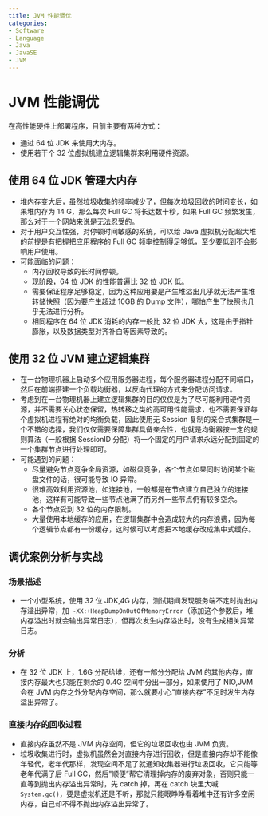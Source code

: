 ```yaml
---
title: JVM 性能调优
categories:
- Software
- Language
- Java
- JavaSE
- JVM
---
```

# JVM 性能调优

在高性能硬件上部署程序，目前主要有两种方式：

- 通过 64 位 JDK 来使用大内存。
- 使用若干个 32 位虚拟机建立逻辑集群来利用硬件资源。

## 使用 64 位 JDK 管理大内存

- 堆内存变大后，虽然垃圾收集的频率减少了，但每次垃圾回收的时间变长，如果堆内存为 14 G，那么每次 Full GC 将长达数十秒，如果 Full GC 频繁发生，那么对于一个网站来说是无法忍受的。
- 对于用户交互性强，对停顿时间敏感的系统，可以给 Java 虚拟机分配超大堆的前提是有把握把应用程序的 Full GC 频率控制得足够低，至少要低到不会影响用户使用。
- 可能面临的问题：
  - 内存回收导致的长时间停顿。
  - 现阶段，64 位 JDK 的性能普遍比 32 位 JDK 低。
  - 需要保证程序足够稳定，因为这种应用要是产生堆溢出几乎就无法产生堆转储快照（因为要产生超过 10GB 的 Dump 文件），哪怕产生了快照也几乎无法进行分析。
  - 相同程序在 64 位 JDK 消耗的内存一般比 32 位 JDK 大，这是由于指针膨胀，以及数据类型对齐补白等因素导致的。

## 使用 32 位 JVM 建立逻辑集群

- 在一台物理机器上启动多个应用服务器进程，每个服务器进程分配不同端口，然后在前端搭建一个负载均衡器，以反向代理的方式来分配访问请求。
- 考虑到在一台物理机器上建立逻辑集群的目的仅仅是为了尽可能利用硬件资源，并不需要关心状态保留，热转移之类的高可用性能需求，也不需要保证每个虚拟机进程有绝对的均衡负载，因此使用无 Session 复制的亲合式集群是一个不错的选择，我们仅仅需要保障集群具备亲合性，也就是均衡器按一定的规则算法（一般根据 SessionID 分配）将一个固定的用户请求永远分配到固定的一个集群节点进行处理即可。
- 可能遇到的问题：
  - 尽量避免节点竞争全局资源，如磁盘竞争，各个节点如果同时访问某个磁盘文件的话，很可能导致 IO 异常。
  - 很难高效利用资源池，如连接池，一般都是在节点建立自己独立的连接池，这样有可能导致一些节点池满了而另外一些节点仍有较多空余。
  - 各个节点受到 32 位的内存限制。
  - 大量使用本地缓存的应用，在逻辑集群中会造成较大的内存浪费，因为每个逻辑节点都有一份缓存，这时候可以考虑把本地缓存改成集中式缓存。

## 调优案例分析与实战

### 场景描述

- 一个小型系统，使用 32 位 JDK,4G 内存，测试期间发现服务端不定时抛出内存溢出异常，加` -XX:+HeapDumpOnOutOfMemoryError`（添加这个参数后，堆内存溢出时就会输出异常日志），但再次发生内存溢出时，没有生成相关异常日志。

### 分析

- 在 32 位 JDK 上，1.6G 分配给堆，还有一部分分配给 JVM 的其他内存，直接内存最大也只能在剩余的 0.4G 空间中分出一部分，如果使用了 NIO,JVM 会在 JVM 内存之外分配内存空间，那么就要小心"直接内存”不足时发生内存溢出异常了。

### 直接内存的回收过程

- 直接内存虽然不是 JVM 内存空间，但它的垃圾回收也由 JVM 负责。
- 垃圾收集进行时，虚拟机虽然会对直接内存进行回收，但是直接内存却不能像年轻代，老年代那样，发现空间不足了就通知收集器进行垃圾回收，它只能等老年代满了后 Full GC，然后"顺便”帮它清理掉内存的废弃对象，否则只能一直等到抛出内存溢出异常时，先 catch 掉，再在 catch 块里大喊 `System.gc()`，要是虚拟机还是不听，那就只能眼睁睁看着堆中还有许多空闲内存，自己却不得不抛出内存溢出异常了。